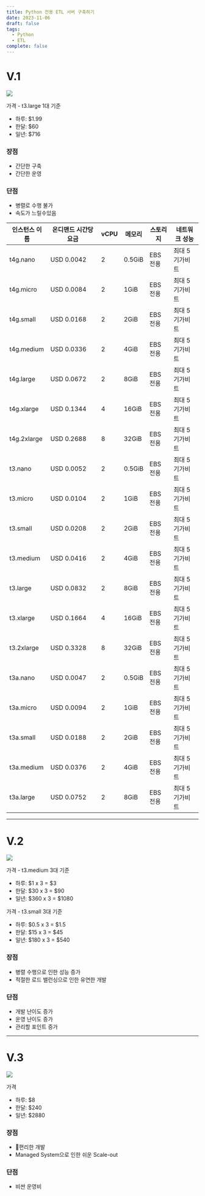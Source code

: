 ```yaml
---
title: Python 전용 ETL 서버 구축하기
date: 2023-11-06
draft: false
tags:
  - Python
  - ETL
complete: false
---
```


# V.1

![](https://i.imgur.com/hGq7QO7.png)

가격 - t3.large 1대 기준 
- 하루: $1.99
- 한달: $60
- 일년: $716

### 장점
- 간단한 구축
- 간단한 운영

### 단점
- 병렬로 수행 불가
- 속도가 느릴수있음

|인스턴스 이름|온디맨드 시간당 요금|vCPU|메모리|스토리지|네트워크 성능|
|---|---|---|---|---|---|
|t4g.nano|USD 0.0042|2|0.5GiB|EBS 전용|최대 5기가비트|
|t4g.micro|USD 0.0084|2|1GiB|EBS 전용|최대 5기가비트|
|t4g.small|USD 0.0168|2|2GiB|EBS 전용|최대 5기가비트|
|t4g.medium|USD 0.0336|2|4GiB|EBS 전용|최대 5기가비트|
|t4g.large|USD 0.0672|2|8GiB|EBS 전용|최대 5기가비트|
|t4g.xlarge|USD 0.1344|4|16GiB|EBS 전용|최대 5기가비트|
|t4g.2xlarge|USD 0.2688|8|32GiB|EBS 전용|최대 5기가비트|
|t3.nano|USD 0.0052|2|0.5GiB|EBS 전용|최대 5기가비트|
|t3.micro|USD 0.0104|2|1GiB|EBS 전용|최대 5기가비트|
|t3.small|USD 0.0208|2|2GiB|EBS 전용|최대 5기가비트|
|t3.medium|USD 0.0416|2|4GiB|EBS 전용|최대 5기가비트|
|t3.large|USD 0.0832|2|8GiB|EBS 전용|최대 5기가비트|
|t3.xlarge|USD 0.1664|4|16GiB|EBS 전용|최대 5기가비트|
|t3.2xlarge|USD 0.3328|8|32GiB|EBS 전용|최대 5기가비트|
|t3a.nano|USD 0.0047|2|0.5GiB|EBS 전용|최대 5기가비트|
|t3a.micro|USD 0.0094|2|1GiB|EBS 전용|최대 5기가비트|
|t3a.small|USD 0.0188|2|2GiB|EBS 전용|최대 5기가비트|
|t3a.medium|USD 0.0376|2|4GiB|EBS 전용|최대 5기가비트|
|t3a.large|USD 0.0752|2|8GiB|EBS 전용|최대 5기가비트|


---

# V.2

![](https://i.imgur.com/4N0z3Rv.png)

가격 - t3.medium 3대 기준 
- 하루: $1 x 3 = $3
- 한달: $30 x 3 = $90
- 일년: $360 x 3 = $1080 

가격 - t3.small 3대 기준 
- 하루: $0.5 x 3 = $1.5
- 한달: $15 x 3 = $45
- 일년: $180 x 3 = $540

### 장점
- 병렬 수행으로 인한 성능 증가
- 적절한 로드 밸런싱으로 인한 유연한 개발

### 단점
- 개발 난이도 증가
- 운영 난이도 증가
- 관리할 포인트 증가

---

# V.3
![](https://i.imgur.com/ojNtb3A.png)

가격 
- 하루: $8
- 한달: $240
- 일년: $2880

### 장점
- 편리한 개발
- Managed System으로 인한 쉬운 Scale-out

### 단점
- 비싼 운영비
